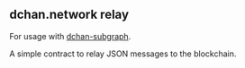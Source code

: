 dchan.network relay
---
For usage with [dchan-subgraph](https://github.com/dchan-network/dchan-subgraph).

A simple contract to relay JSON messages to the blockchain.